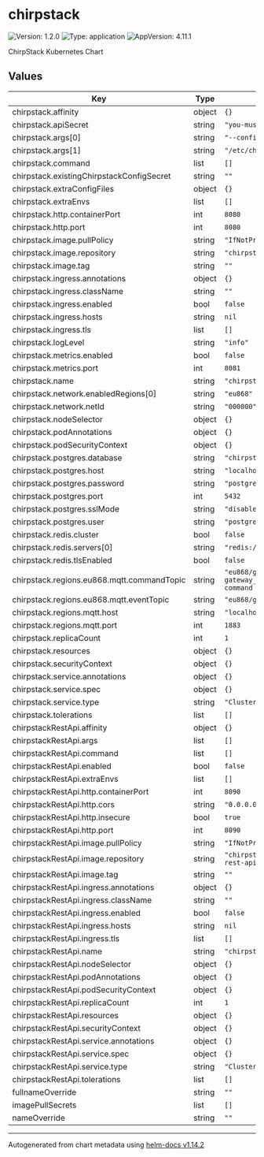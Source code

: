 # chirpstack

![Version: 1.2.0](https://img.shields.io/badge/Version-1.2.0-informational?style=flat-square) ![Type: application](https://img.shields.io/badge/Type-application-informational?style=flat-square) ![AppVersion: 4.11.1](https://img.shields.io/badge/AppVersion-4.11.1-informational?style=flat-square)

ChirpStack Kubernetes Chart

## Values

| Key                                        | Type   | Default                                                  | Description |
| ------------------------------------------ |--------| -------------------------------------------------------- | ----------- |
| chirpstack.affinity                        | object | `{}`                                                     |             |
| chirpstack.apiSecret                       | string | `"you-must-replace-me"`                                  |             |
| chirpstack.args\[0\]                       | string | `"--config"`                                             |             |
| chirpstack.args\[1\]                       | string | `"/etc/chirpstack"`                                      |             |
| chirpstack.command                         | list   | `[]`                                                     |             |
| chirpstack.existingChirpstackConfigSecret  | string | `""`                                                     |             |
| chirpstack.extraConfigFiles                | object | `{}`                                                     |             |
| chirpstack.extraEnvs                       | list   | `[]`                                                     |             |
| chirpstack.http.containerPort              | int    | `8080`                                                   |             |
| chirpstack.http.port                       | int    | `8080`                                                   |             |
| chirpstack.image.pullPolicy                | string | `"IfNotPresent"`                                         |             |
| chirpstack.image.repository                | string | `"chirpstack/chirpstack"`                                |             |
| chirpstack.image.tag                       | string | `""`                                                     |             |
| chirpstack.ingress.annotations             | object | `{}`                                                     |             |
| chirpstack.ingress.className               | string | `""`                                                     |             |
| chirpstack.ingress.enabled                 | bool   | `false`                                                  |             |
| chirpstack.ingress.hosts                   | string | `nil`                                                    |             |
| chirpstack.ingress.tls                     | list   | `[]`                                                     |             |
| chirpstack.logLevel                        | string | `"info"`                                                 |             |
| chirpstack.metrics.enabled                 | bool   | `false`                                                  |             |
| chirpstack.metrics.port                    | int    | `8081`                                                   |             |
| chirpstack.name                            | string | `"chirpstack"`                                           |             |
| chirpstack.network.enabledRegions\[0\]     | string | `"eu868"`                                                |             |
| chirpstack.network.netId                   | string | `"000000"`                                               |             |
| chirpstack.nodeSelector                    | object | `{}`                                                     |             |
| chirpstack.podAnnotations                  | object | `{}`                                                     |             |
| chirpstack.podSecurityContext              | object | `{}`                                                     |             |
| chirpstack.postgres.database               | string | `"chirpstack"`                                           |             |
| chirpstack.postgres.host                   | string | `"localhost"`                                            |             |
| chirpstack.postgres.password               | string | `"postgres"`                                             |             |
| chirpstack.postgres.port                   | int    | `5432`                                                   |             |
| chirpstack.postgres.sslMode                | string | `"disable"`                                              |             |
| chirpstack.postgres.user                   | string | `"postgres"`                                             |             |
| chirpstack.redis.cluster                   | bool   | `false`                                                  |             |
| chirpstack.redis.servers\[0\]              | string | `"redis://localhost/"`                                   |             |
| chirpstack.redis.tlsEnabled                | bool   | `false`                                                  |             |
| chirpstack.regions.eu868.mqtt.commandTopic | string | `"eu868/gateway/{{ gateway_id }}/command/{{ command }}"` |             |
| chirpstack.regions.eu868.mqtt.eventTopic   | string | `"eu868/gateway/+/event/+"`                              |             |
| chirpstack.regions.mqtt.host               | string | `"localhost"`                                            |             |
| chirpstack.regions.mqtt.port               | int    | `1883`                                                   |             |
| chirpstack.replicaCount                    | int    | `1`                                                      |             |
| chirpstack.resources                       | object | `{}`                                                     |             |
| chirpstack.securityContext                 | object | `{}`                                                     |             |
| chirpstack.service.annotations             | object | `{}`                                                     |             |
| chirpstack.service.spec                    | object | `{}`                                                     |             |
| chirpstack.service.type                    | string | `"ClusterIP"`                                            |             |
| chirpstack.tolerations                     | list   | `[]`                                                     |             |
| chirpstackRestApi.affinity                 | object | `{}`                                                     |             |
| chirpstackRestApi.args                     | list   | `[]`                                                     |             |
| chirpstackRestApi.command                  | list   | `[]`                                                     |             |
| chirpstackRestApi.enabled                  | bool   | `false`                                                  |             |
| chirpstackRestApi.extraEnvs                | list   | `[]`                                                     |             |
| chirpstackRestApi.http.containerPort       | int    | `8090`                                                   |             |
| chirpstackRestApi.http.cors                | string | `"0.0.0.0"`                                              |             |
| chirpstackRestApi.http.insecure            | bool   | `true`                                                   |             |
| chirpstackRestApi.http.port                | int    | `8090`                                                   |             |
| chirpstackRestApi.image.pullPolicy         | string | `"IfNotPresent"`                                         |             |
| chirpstackRestApi.image.repository         | string | `"chirpstack/chirpstack-rest-api"`                       |             |
| chirpstackRestApi.image.tag                | string | `""`                                                     |             |
| chirpstackRestApi.ingress.annotations      | object | `{}`                                                     |             |
| chirpstackRestApi.ingress.className        | string | `""`                                                     |             |
| chirpstackRestApi.ingress.enabled          | bool   | `false`                                                  |             |
| chirpstackRestApi.ingress.hosts            | string | `nil`                                                    |             |
| chirpstackRestApi.ingress.tls              | list   | `[]`                                                     |             |
| chirpstackRestApi.name                     | string | `"chirpstack-rest-api"`                                  |             |
| chirpstackRestApi.nodeSelector             | object | `{}`                                                     |             |
| chirpstackRestApi.podAnnotations           | object | `{}`                                                     |             |
| chirpstackRestApi.podSecurityContext       | object | `{}`                                                     |             |
| chirpstackRestApi.replicaCount             | int    | `1`                                                      |             |
| chirpstackRestApi.resources                | object | `{}`                                                     |             |
| chirpstackRestApi.securityContext          | object | `{}`                                                     |             |
| chirpstackRestApi.service.annotations      | object | `{}`                                                     |             |
| chirpstackRestApi.service.spec             | object | `{}`                                                     |             |
| chirpstackRestApi.service.type             | string | `"ClusterIP"`                                            |             |
| chirpstackRestApi.tolerations              | list   | `[]`                                                     |             |
| fullnameOverride                           | string | `""`                                                     |             |
| imagePullSecrets                           | list   | `[]`                                                     |             |
| nameOverride                               | string | `""`                                                     |             |

______________________________________________________________________

Autogenerated from chart metadata using [helm-docs v1.14.2](https://github.com/norwoodj/helm-docs/releases/v1.14.2)

